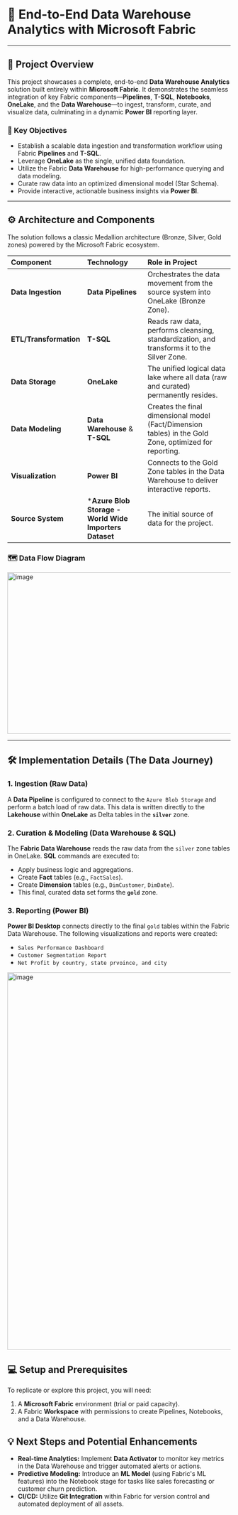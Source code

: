 # 🚀 End-to-End Data Warehouse Analytics with Microsoft Fabric

---

## 🌟 Project Overview

This project showcases a complete, end-to-end **Data Warehouse Analytics** solution built entirely within **Microsoft Fabric**. It demonstrates the seamless integration of key Fabric components—**Pipelines**, **T-SQL**, **Notebooks**, **OneLake**, and the **Data Warehouse**—to ingest, transform, curate, and visualize data, culminating in a dynamic **Power BI** reporting layer.

### 🎯 Key Objectives

* Establish a scalable data ingestion and transformation workflow using Fabric **Pipelines** and **T-SQL**.
* Leverage **OneLake** as the single, unified data foundation.
* Utilize the Fabric **Data Warehouse** for high-performance querying and data modeling.
* Curate raw data into an optimized dimensional model (Star Schema).
* Provide interactive, actionable business insights via **Power BI**.

---

## ⚙️ Architecture and Components

The solution follows a classic Medallion architecture (Bronze, Silver, Gold zones) powered by the Microsoft Fabric ecosystem.

| Component | Technology | Role in Project |
| :--- | :--- | :--- |
| **Data Ingestion** | **Data Pipelines** | Orchestrates the data movement from the source system into OneLake (Bronze Zone). |
| **ETL/Transformation** | **T-SQL** | Reads raw data, performs cleansing, standardization, and transforms it to the Silver Zone. |
| **Data Storage** | **OneLake** | The unified logical data lake where all data (raw and curated) permanently resides. |
| **Data Modeling** | **Data Warehouse** & **T-SQL** | Creates the final dimensional model (Fact/Dimension tables) in the Gold Zone, optimized for reporting. |
| **Visualization** | **Power BI** | Connects to the Gold Zone tables in the Data Warehouse to deliver interactive reports. |
| **Source System** | ***Azure Blob Storage - World Wide Importers Dataset** | The initial source of data for the project. |

### 🗺️ Data Flow Diagram

<img width="638" height="364" alt="image" src="https://github.com/user-attachments/assets/c8d8832c-94e0-4308-8380-462e623da314" />

---

## 🛠️ Implementation Details (The Data Journey)

### 1. Ingestion (Raw Data)
A **Data Pipeline** is configured to connect to the `Azure Blob Storage` and perform a batch load of raw data. This data is written directly to the **Lakehouse** within **OneLake** as Delta tables in the **`silver`** zone.

### 2. Curation & Modeling (Data Warehouse & SQL)
The **Fabric Data Warehouse** reads the raw data from the `silver` zone tables in OneLake. **SQL** commands are executed to:
* Apply business logic and aggregations.
* Create **Fact** tables (e.g., `FactSales`).
* Create **Dimension** tables (e.g., `DimCustomer`, `DimDate`).
* This final, curated data set forms the **`gold`** zone.

### 3. Reporting (Power BI)
**Power BI Desktop** connects directly to the final `gold` tables within the Fabric Data Warehouse. The following visualizations and reports were created:
* `Sales Performance Dashboard`
* `Customer Segmentation Report`
* `Net Profit by country, state prvoince, and city`

<img width="1492" height="850" alt="image" src="https://github.com/user-attachments/assets/37d177f9-e572-45fc-8e62-ad4e7cbf6443" />


## 💻 Setup and Prerequisites

To replicate or explore this project, you will need:

1.  A **Microsoft Fabric** environment (trial or paid capacity).
2.  A Fabric **Workspace** with permissions to create Pipelines, Notebooks, and a Data Warehouse.

## 💡 Next Steps and Potential Enhancements

* **Real-time Analytics:** Implement **Data Activator** to monitor key metrics in the Data Warehouse and trigger automated alerts or actions.
* **Predictive Modeling:** Introduce an **ML Model** (using Fabric's ML features) into the Notebook stage for tasks like sales forecasting or customer churn prediction.
* **CI/CD:** Utilize **Git Integration** within Fabric for version control and automated deployment of all assets.
